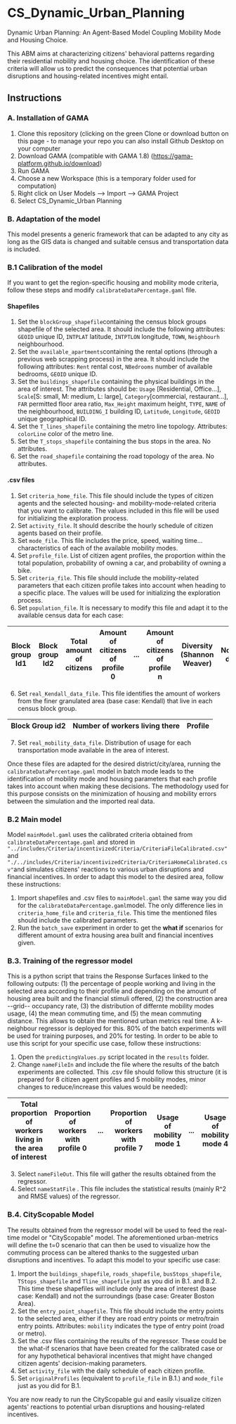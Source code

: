 # CS_Dynamic_Urban_Planning
Dynamic Urban Planning: An Agent-Based Model Coupling Mobility Mode and Housing Choice.

This ABM aims at characterizing citizens' behavioral patterns regarding their residential mobility and housing choice. The identification of these criteria will allow us to predict the consequences that potential urban disruptions and housing-related incentives might entail.

## Instructions

### A. Installation of GAMA

1. Clone this repository (clicking on the green Clone or download button on this page - to manage your repo you can also install Github Desktop on your computer
2. Download GAMA (compatible with GAMA 1.8) (https://gama-platform.github.io/download)
3. Run GAMA
4. Choose a new Workspace (this is a temporary folder used for computation)
5. Right click on User Models --> Import --> GAMA Project
6. Select CS_Dynamic_Urban Planning


### B. Adaptation of the model

This model presents a generic framework that can be adapted to any city as long as the GIS data is changed and suitable census and transportation data is included.

### B.1 Calibration of the model

If you want to get the region-specific housing and mobility mode criteria, follow these steps and modify `calibrateDataPercentage.gaml` file.

#### Shapefiles

1. Set the `blockGroup_shapefile`containing the census block groups shapefile of the selected area. It should include the following attributes: `GEOID` unique ID, `INTPLAT` latitude, `INTPTLON` longitude, `TOWN`, `Neighbourh` neighbourhood.
2. Set the `available_apartments`containing the rental options (through a previous web scrapping process) in the area. It should include the following attributes: `Rent` rental cost, `NBedrooms` number of available bedrooms, `GEOID` unique ID. 
3. Set the `buildings_shapefile` containing the physical buildings in the area of interest. The attributes should be: `Usage` [Residential, Office...], `Scale`[S: small, M: medium, L: large], `Category`[commercial, restaurant...], `FAR` permitted floor area ratio, `Max_Height` maximum height, `TYPE`, `NAME` of the neighbourhood, `BUILDING_I` building ID, `Latitude`, `Longitude`, `GEOID` unique geographical ID.
4. Set the `T_lines_shapefile` containing the metro line topology. Attributes: `colorLine` color of the metro line.
5. Set the `T_stops_shapefile` containing the bus stops in the area. No attributes.
6. Set the `road_shapefile` containing the road topology of the area. No attributes.


#### .csv files

1. Set `criteria_home_file`. This file should include the types of citizen agents and the selected housing- and mobility-mode-related criteria that you want to calibrate. The values included in this file will be used for initializing the exploration process.
2. Set `activity_file`. It should describe the hourly schedule of citizen agents based on their profile.
3. Set `mode_file`. This file includes the price, speed, waiting time... characteristics of each of the available mobility modes.
4. Set `profile_file`. List of citizen agent profiles, the proportion within the total population, probability of owning a car, and probability of owning a bike.
5. Set `criteria_file`. This file should include the mobility-related parameters that each citizen profile takes into account when heading to a specific place. The values will be used for initializing the exploration process.
5. Set `population_file`. It is necessary to modify this file and adapt it to the available census data for each case:

| Block group Id1 | Block group Id2 | Total amount of citizens | Amount of citizens of profile 0 | ... | Amount of citizens of profile n | Diversity (Shannon Weaver) | Normalized diversity |
| --------------- | --------------- | ------------------------ | ------------------------------- | --- | ------------------------------- | -------------------------- | -------------------- |

6. Set `real_Kendall_data_file`. This file identifies the amount of workers from the finer granulated area (base case: Kendall) that live in each census block group.

|Block Group id2 | Number of workers living there | Profile |
| -------------- | ------------------------------ | ------- |

7. Set `real_mobility_data_file`. Distribution of usage for each transportation mode available in the area of interest.

Once these files are adapted for the desired district/city/area, running the `calibrateDataPercentage.gaml` model in batch mode leads to the identification of mobility mode and housing parameters that each profile takes into account when making these decisions. The methodology used for this purpose consists on the minimization of housing and mobility errors between the simulation and the imported real data.


### B.2 Main model

Model `mainModel.gaml` uses the calibrated criteria obtained from `calibrateDataPercentage.gaml` and stored in `"../includes/Criteria/incentivizedCriteria/CriteriaFileCalibrated.csv"` and `"./../includes/Criteria/incentivizedCriteria/CriteriaHomeCalibrated.csv"`and simulates citizens' reactions to various urban disruptions and financial incentives.
In order to adapt this model to the desired area, follow these instructions:

1. Import shapefiles and .csv files to `mainModel.gaml` the same way you did for the `calibrateDataPercentage.gaml`model. The only difference lies in `criteria_home_file` and `criteria_file`. This time the mentioned files should include the calibrated parameters.
2.  Run the `batch_save` experiment in order to get the **what if** scenarios for different amount of extra housing area built and financial incentives given.


### B.3. Training of the regressor model

This is a python script that trains the Response Surfaces linked to the following outputs: (1) the percentage of people working and living in the selected area according to their profile and depending on the amount of housing area built and the financial stimuli offered, (2) the construction area --grid-- occupancy rate, (3) the distribution of differnte mobility modes usage, (4) the mean commuting time, and (5) the mean commuting distance.
This allows to obtain the mentioned urban metrics real time. A k-neighbour regressor is deployed for this. 80% of the batch experiments will be used for training purposes, and 20% for testing. In order to be able to use this script for your specific use case, follow these instructions:

1. Open the `predictingValues.py` script located in the `results` folder.
2. Change `nameFileIn` and include the file where the results of the batch experiments are collected. This .csv file should follow this structure (it is prepared for 8 citizen agent profiles and 5 mobility modes, minor changes to reduce/increase this values would be needed):

| Total proportion of workers living in the area of interest | Proportion of workers with profile 0 | ... | Proportion of workers with profile 7 | Usage of mobility mode 1 | ... | Usage of mobility mode 4 | Mean commuting time | Mean commuting distance |  Construction site occupancy |
| ---------------------------------------------------------- | ------------------------------------ | --- | ------------------------------------ | ------------------------ | --- | ------------------------ | ------------------- | ----------------------- | ---------------------------- |

3. Select `nameFileOut`. This file will gather the results obtained from the regressor.
4. Select `nameStatFile` . This file includes the statistical results (mainly R^2 and RMSE values) of the regressor.


### B.4. CityScopable Model

The results obtained from the regressor model will be used to feed the real-time model or "CityScopable" model. The aforementioned urban-metrics will define the t=0 scenario that can then be used to visualize how the commuting process can be altered thanks to the suggested urban disruptions and incentives. To adapt this model to your specific use case:

1. Import the `buildings_shapefile`, `roads_shapefile`, `busStops_shapefile`, `TStops_shapefile` and `Tline_shapefile` just as you did in B.1. and B.2. This time these shapefiles will include only the area of interest (base case: Kendall) and not the surroundings (base case: Greater Boston Area).
2. Set the `entry_point_shapefile`. This file should include the entry points to the selected area, either if they are road entry points or metro/train entry points. Attributes: `mobility` indicates the type of entry point (road or metro).
3. Set the .csv files containing the results of the regressor. These could be the what-if scenarios that have been created for the calibrated case or for any hypothetical behavioral incentives that might have changed citizen agents' decision-making parameters.
4. Set `activity_file` with the daily schedule of each citizen profile.
5. Set `originalProfiles` (equivalent to `profile_file` in B.1.) and `mode_file` just as you did for B.1.

You are now ready to run the CityScopable gui and easily visualize citizen agents' reactions to potential urban disruptions and housing-related incentives.
 

